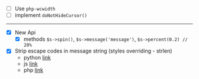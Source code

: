 
- [ ] Use `php-wcwidth`
- [ ] implement `doNotHideCursor()`

---

- [x] New Api   
    - [x] methods `$s->spin()`, `$s->message('message')`, `$s->percent(0.2) // 20%`  
- [x] Strip escape codes in message string (styles overriding - strlen)
    - python [link](https://stackoverflow.com/questions/14693701/how-can-i-remove-the-ansi-escape-sequences-from-a-string-in-python) 
    - js [link](https://github.com/chalk/ansi-regex/blob/master/index.js) 
    - php [link](https://stackoverflow.com/questions/40731273/php-remove-terminal-codes-from-string) 

